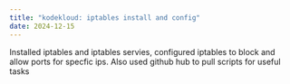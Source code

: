 ```yaml
---
title: "kodekloud: iptables install and config"
date: 2024-12-15
---
```

Installed iptables and iptables servies, configured iptables to block and allow ports for specfic ips. Also used github hub to pull scripts for useful tasks
